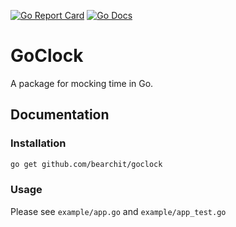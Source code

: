 [![Go Report Card](https://goreportcard.com/badge/github.com/bearchit/goclock)](https://goreportcard.com/report/github.com/bearchit/goclock)
[![Go Docs](https://godoc.org/github.com/bearchit/goclock?status.svg)](https://pkg.go.dev/github.com/bearchit/goclock)

# GoClock

A package for mocking time in Go.

## Documentation

### Installation

```sh
go get github.com/bearchit/goclock
```

### Usage

Please see `example/app.go` and `example/app_test.go`
